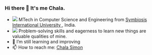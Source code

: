 ### Hi there 👋 It's me Chala.
- <img src="https://cdn.jsdelivr.net/gh/Readme-Workflows/Readme-Icons@main/icons/octicons/Wiki.svg"></img> MTech in Computer Science and Engineering from  <a href="www.siu.edu.in">Symbiosis International University </a>, India.
-  <img src="https://cdn.jsdelivr.net/gh/Readme-Workflows/Readme-Icons@main/icons/octicons/WatchRepository.svg"> Problem-solving skills and eagerness to learn new things are valuable qualities of mine.
- 🌱 I’m still learning and improving
- 📫 How to reach me: <a href="https://www.linkedin.com/in/chala-simon/">Chala Simon</a> 

<!--
**chalasimon/chalasimon** is a ✨ _special_ ✨ repository because its `README.md` (this file) appears on your GitHub profile.

Here are some ideas to get you started:

- 🔭 I’m currently working on ...
- 🌱 I’m currently learning ...
- 👯 I’m looking to collaborate on ...
- 🤔 I’m looking for help with ...
- 💬 Ask me about ...
- 📫 How to reach me: <a href="https://www.linkedin.com/in/chala-simon/">Chala Simon</a> 
- 😄 Pronouns: ...
- ⚡ Fun fact: ...
-->
